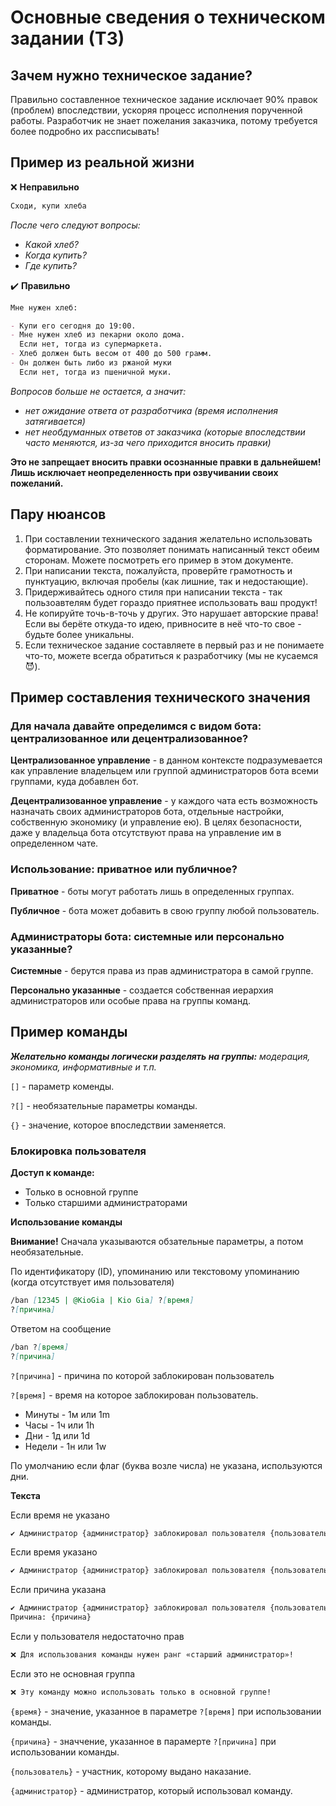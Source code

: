 # Основные сведения о техническом задании (ТЗ)

## Зачем нужно техническое задание?

Правильно составленное техническое задание исключает 90% правок (проблем) впоследствии, ускоряя процесс исполнения порученной работы. Разработчик не знает пожелания заказчика, потому требуется более подробно их рассписывать!

## Пример из реальной жизни

❌ **Неправильно**

```markdown
Сходи, купи хлеба
```

_После чего следуют вопросы:_

- _Какой хлеб?_
- _Когда купить?_
- _Где купить?_

✔️ **Правильно**

```markdown
Мне нужен хлеб:

- Купи его сегодня до 19:00.
- Мне нужен хлеб из пекарни около дома.
  Если нет, тогда из супермаркета.
- Хлеб должен быть весом от 400 до 500 грамм.
- Он должен быть либо из ржаной муки
  Если нет, тогда из пшеничной муки.
```

_Вопросов больше не остается, а значит:_

- _нет ожидание ответа от разработчика (время исполнения затягивается)_
- _нет необдуманных ответов от заказчика (которые впоследствии часто меняются, из-за чего приходится вносить правки)_

**Это не запрещает вносить правки осознанные правки в дальнейшем! Лишь исключает неопределенность при озвучивании своих пожеланий.**


## Пару нюансов

1. При составлении технического задания желательно использовать форматирование. Это позволяет понимать написанный текст обеим сторонам.  Можете посмотреть его пример в этом документе.
2. При написании текста, пожалуйста, проверйте грамотность и пунктуацию, включая пробелы (как лишние, так и недостающие).
3. Придерживайтесь одного стиля при написании текста - так пользоавтелям будет гораздо приятнее использовать ваш продукт!
4. Не копируйте точь-в-точь у других. Это нарушает авторские права! Если вы берёте откуда-то идею, привносите в неё что-то свое - будьте более уникальны. 
5. Если техническое задание составляете в первый раз и не понимаете что-то, можете всегда обратиться к разработчику (мы не кусаемся 😈).  


## Пример составления технического значения

### **Для начала давайте определимся с видом бота:** централизованное или децентрализованное?

**Централизованное управление** - в данном контексте подразумевается как управление владельцем или группой администраторов бота всеми группами, куда добавлен бот.

**Децентрализованное управление** - у каждого чата есть возможность назначать своих администраторов бота, отдельные настройки, собственную экономику (и управление ею).
В целях безопасности, даже у владельца бота отсутствуют права на управление им в определенном чате.


### **Использование:** приватное или публичное?

**Приватное** - боты могут работать лишь в определенных группах.

**Публичное** - бота может добавить в свою группу любой пользователь.

### **Администраторы бота:** системные или персонально указанные?

**Системные** - берутся права из прав администратора в самой группе.

**Персонально указанные** - создается собственная иерархия администраторов или особые права на группы команд.


## Пример команды

_**Желательно команды логически разделять на группы:** модерация, экономика, информативные и т.п._

`[]` - параметр коменды.

`?[]` - необязательные параметры команды.

`{}` - значение, которое впоследствии заменяется.

### **Блокировка пользователя**

**Доступ к команде:**

- Только в основной группе
- Только старшими администраторами

**Использование команды**

**Внимание!** Сначала указываются обзательные параметры, а потом необязательные.

По идентификатору (ID), упоминанию или текстовому упоминанию (когда отсутствует имя пользователя)

```markdown
/ban [12345 | @KioGia | Kio Gia] ?[время]
?[причина]
```

Ответом на сообщение

```markdown
/ban ?[время]
?[причина]
```

`?[причина]` - причина по которой заблокирован пользователь

`?[время]` - время на которое заблокирован пользователь.

- Минуты - 1м или 1m
- Часы - 1ч или 1h
- Дни - 1д или 1d
- Недели - 1н или 1w

По умолчанию если флаг (буква возле числа) не указана, используются дни.

**Текста**

Если время не указано

```markdown
✔️ Администратор {администратор} заблокировал пользователя {пользователь} навсегда
```

Если время указано

```markdown
✔️ Администратор {администратор} заблокировал пользователя {пользователь} на {время}
```

Если причина указана

```markdown
✔️ Администратор {администратор} заблокировал пользователя {пользователь} навсегда
Причина: {причина}
```

Если у пользователя недостаточно прав

```markdown
❌ Для использования команды нужен ранг «старший администратор»!
```

Если это не основная группа

```markdown
❌ Эту команду можно использовать только в основной группе!
```

`{время}` - значение, указанное в параметре `?[время]` при использовании команды.

`{причина}` - значчение, указанное в парамерте `?[причина]` при использовании команды.

`{пользователь}` - участник, которому выдано наказание.

`{администратор}` - администратор, который использовал команду.

